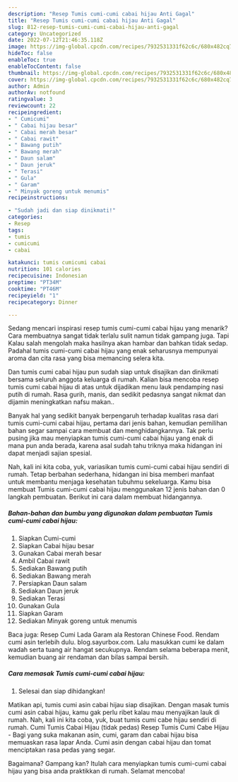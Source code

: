 ```yaml
---
description: "Resep Tumis cumi-cumi cabai hijau Anti Gagal"
title: "Resep Tumis cumi-cumi cabai hijau Anti Gagal"
slug: 812-resep-tumis-cumi-cumi-cabai-hijau-anti-gagal
category: Uncategorized
date: 2022-07-12T21:46:35.118Z
image: https://img-global.cpcdn.com/recipes/7932531331f62c6c/680x482cq70/tumis-cumi-cumi-cabai-hijau-foto-resep-utama.jpg
hideToc: false
enableToc: true
enableTocContent: false
thumbnail: https://img-global.cpcdn.com/recipes/7932531331f62c6c/680x482cq70/tumis-cumi-cumi-cabai-hijau-foto-resep-utama.jpg
cover: https://img-global.cpcdn.com/recipes/7932531331f62c6c/680x482cq70/tumis-cumi-cumi-cabai-hijau-foto-resep-utama.jpg
author: Admin
authorAv: notfound
ratingvalue: 3
reviewcount: 22
recipeingredient:
- " Cumicumi"
- " Cabai hijau besar"
- " Cabai merah besar"
- " Cabai rawit"
- " Bawang putih"
- " Bawang merah"
- " Daun salam"
- " Daun jeruk"
- " Terasi"
- " Gula"
- " Garam"
- " Minyak goreng untuk menumis"
recipeinstructions:

- "Sudah jadi dan siap dinikmati!"
categories:
- Resep
tags:
- tumis
- cumicumi
- cabai

katakunci: tumis cumicumi cabai 
nutrition: 101 calories
recipecuisine: Indonesian
preptime: "PT34M"
cooktime: "PT46M"
recipeyield: "1"
recipecategory: Dinner

---
```



Sedang mencari inspirasi resep tumis cumi-cumi cabai hijau yang menarik? Cara membuatnya sangat tidak terlalu sulit namun tidak gampang juga. Tapi Kalau salah mengolah maka hasilnya akan hambar dan bahkan tidak sedap. Padahal tumis cumi-cumi cabai hijau yang enak seharusnya mempunyai aroma dan cita rasa yang bisa memancing selera kita.


Dan tumis cumi cabai hijau pun sudah siap untuk disajikan dan dinikmati bersama seluruh anggota keluarga di rumah. Kalian bisa mencoba resep tumis cumi cabai hijau di atas untuk dijadikan menu lauk pendamping nasi putih di rumah. Rasa gurih, manis, dan sedikit pedasnya sangat nikmat dan dijamin meningkatkan nafsu makan..

Banyak hal yang sedikit banyak berpengaruh terhadap kualitas rasa dari tumis cumi-cumi cabai hijau, pertama dari jenis bahan, kemudian pemilihan bahan segar sampai cara membuat dan menghidangkannya. Tak perlu pusing jika mau menyiapkan tumis cumi-cumi cabai hijau yang enak di mana pun anda berada, karena asal sudah tahu triknya maka hidangan ini dapat menjadi sajian spesial.


Nah, kali ini kita coba, yuk, variasikan tumis cumi-cumi cabai hijau sendiri di rumah. Tetap berbahan sederhana, hidangan ini bisa memberi manfaat untuk membantu menjaga kesehatan tubuhmu sekeluarga. Kamu bisa membuat Tumis cumi-cumi cabai hijau menggunakan 12 jenis bahan dan 0 langkah pembuatan. Berikut ini cara dalam membuat hidangannya.

<!--inarticleads1-->

##### Bahan-bahan dan bumbu yang digunakan dalam pembuatan Tumis cumi-cumi cabai hijau:

1. Siapkan  Cumi-cumi
1. Siapkan  Cabai hijau besar
1. Gunakan  Cabai merah besar
1. Ambil  Cabai rawit
1. Sediakan  Bawang putih
1. Sediakan  Bawang merah
1. Persiapkan  Daun salam
1. Sediakan  Daun jeruk
1. Sediakan  Terasi
1. Gunakan  Gula
1. Siapkan  Garam
1. Sediakan  Minyak goreng untuk menumis


Baca juga: Resep Cumi Lada Garam ala Restoran Chinese Food. Rendam cumi asin terlebih dulu. blog.sayurbox.com. Lalu masukkan cumi ke dalam wadah serta tuang air hangat secukupnya. Rendam selama beberapa menit, kemudian buang air rendaman dan bilas sampai bersih. 

<!--inarticleads2-->

##### Cara memasak Tumis cumi-cumi cabai hijau:


1. Selesai dan siap dihidangkan!

Matikan api, tumis cumi asin cabai hijau siap disajikan. Dengan masak tumis cumi asin cabai hijau, kamu gak perlu ribet kalau mau menyajikan lauk di rumah. Nah, kali ini kita coba, yuk, buat tumis cumi cabe hijau sendiri di rumah. Cumi Tumis Cabai Hijau (tidak pedas) Resep Tumis Cumi Cabe Hijau - Bagi yang suka makanan asin, cumi, garam dan cabai hijau bisa memuaskan rasa lapar Anda. Cumi asin dengan cabai hijau dan tomat menciptakan rasa pedas yang segar. 

Bagaimana? Gampang kan? Itulah cara menyiapkan tumis cumi-cumi cabai hijau yang bisa anda praktikkan di rumah. Selamat mencoba!
